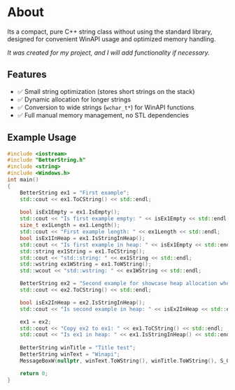 # About

Its a compact, pure C++ string class without using the standard library,  
designed for convenient WinAPI usage and optimized memory handling. 

*It was created for my project, and I will add functionality if necessary.*

## Features

- ✅ Small string optimization (stores short strings on the stack)  
- ✅ Dynamic allocation for longer strings  
- ✅ Conversion to wide strings (`wchar_t*`) for WinAPI functions  
- ✅ Full manual memory management, no STL dependencies  

## Example Usage

```cpp
#include <iostream>
#include "BetterString.h"
#include <string>
#include <Windows.h>
int main()
{
	BetterString ex1 = "First example";
	std::cout << ex1.ToCString() << std::endl;
	
	bool isEx1Empty = ex1.IsEmpty();
	std::cout << "Is first example empty: " << isEx1Empty << std::endl;
	size_t ex1Length = ex1.Length();
	std::cout << "First example length: " << ex1Length << std::endl;
	bool isEx1InHeap = ex1.IsStringInHeap();
	std::cout << "Is first example in heap: " << isEx1Empty << std::endl;
	std::string ex1String = ex1.ToCString();
	std::cout << "std::string: " << ex1String << std::endl;
	std::wstring ex1WString = ex1.ToWString();
	std::wcout << "std::wstring: " << ex1WString << std::endl;

	BetterString ex2 = "Second example for showcase heap allocation when variable has many letters";
	std::cout << ex2.ToCString() << std::endl;

	bool isEx2InHeap = ex2.IsStringInHeap();
	std::cout << "Is second example in heap: " << isEx2InHeap << std::endl;

	ex1 = ex2;
	std::cout << "Copy ex2 to ex1: " << ex1.ToCString() << std::endl;
	std::cout << "Is ex1 in heap: " << ex1.IsStringInHeap() << std::endl;
	
	BetterString winTitle = "Title test";
	BetterString winText = "Winapi";
	MessageBoxW(nullptr, winText.ToWString(), winTitle.ToWString(), S_OK);

	return 0;
}
